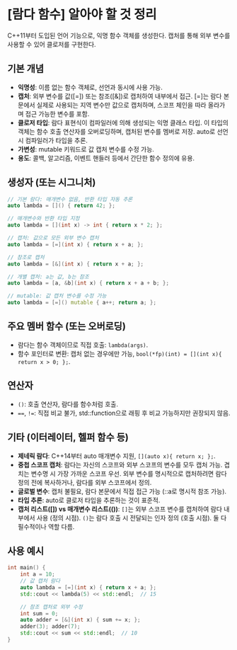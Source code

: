 # [람다 함수] 알아야 할 것 정리

C++11부터 도입된 언어 기능으로, 익명 함수 객체를 생성한다. 캡처를 통해 외부 변수를 사용할 수 있어 클로저를 구현한다.

## 기본 개념
- **익명성**: 이름 없는 함수 객체로, 선언과 동시에 사용 가능.
- **캡처**: 외부 변수를 값([=]) 또는 참조([&])로 캡처하여 내부에서 접근. [=]는 람다 본문에서 실제로 사용되는 지역 변수만 값으로 캡처하며, 스코프 체인을 따라 올라가며 접근 가능한 변수를 포함.
- **클로저 타입**: 람다 표현식이 컴파일러에 의해 생성되는 익명 클래스 타입. 이 타입의 객체는 함수 호출 연산자를 오버로딩하며, 캡처된 변수를 멤버로 저장. auto로 선언 시 컴파일러가 타입을 추론.
- **가변성**: mutable 키워드로 값 캡처 변수를 수정 가능.
- **용도**: 콜백, 알고리즘, 이벤트 핸들러 등에서 간단한 함수 정의에 유용.

## 생성자 (또는 시그니처)
```cpp
// 기본 람다: 매개변수 없음, 반환 타입 자동 추론
auto lambda = []() { return 42; };

// 매개변수와 반환 타입 지정
auto lambda = [](int x) -> int { return x * 2; };

// 캡처: 값으로 모든 외부 변수 캡처
auto lambda = [=](int x) { return x + a; };

// 참조로 캡처
auto lambda = [&](int x) { return x + a; };

// 개별 캡처: a는 값, b는 참조
auto lambda = [a, &b](int x) { return x + a + b; };

// mutable: 값 캡처 변수를 수정 가능
auto lambda = [=]() mutable { a++; return a; };
```

## 주요 멤버 함수 (또는 오버로딩)
- 람다는 함수 객체이므로 직접 호출: `lambda(args)`.
- 함수 포인터로 변환: 캡처 없는 경우에만 가능, `bool(*fp)(int) = [](int x){ return x > 0; };`.

## 연산자
- `()`: 호출 연산자, 람다를 함수처럼 호출.
- `==`, `!=`: 직접 비교 불가, std::function으로 래핑 후 비교 가능하지만 권장되지 않음.

## 기타 (이터레이터, 헬퍼 함수 등)
- **제네릭 람다**: C++14부터 auto 매개변수 지원, `[](auto x){ return x; };`.
- **중첩 스코프 캡처**: 람다는 자신의 스코프와 외부 스코프의 변수를 모두 캡처 가능. 겹치는 변수명 시 가장 가까운 스코프 우선. 외부 변수를 명시적으로 캡처하려면 람다 정의 전에 복사하거나, 람다를 외부 스코프에서 정의.
- **글로벌 변수**: 캡처 불필요, 람다 본문에서 직접 접근 가능 (::a로 명시적 참조 가능).
- **타입 추론**: auto로 클로저 타입을 추론하는 것이 표준적.
- **캡처 리스트([]) vs 매개변수 리스트(())**: `[]`는 외부 스코프 변수를 캡처하여 람다 내부에서 사용 (정의 시점). `()`는 람다 호출 시 전달되는 인자 정의 (호출 시점). 둘 다 필수적이나 역할 다름.

## 사용 예시
```cpp
int main() {
    int a = 10;
    // 값 캡처 람다
    auto lambda = [=](int x) { return x + a; };
    std::cout << lambda(5) << std::endl;  // 15

    // 참조 캡처로 외부 수정
    int sum = 0;
    auto adder = [&](int x) { sum += x; };
    adder(3); adder(7);
    std::cout << sum << std::endl;  // 10
}
```